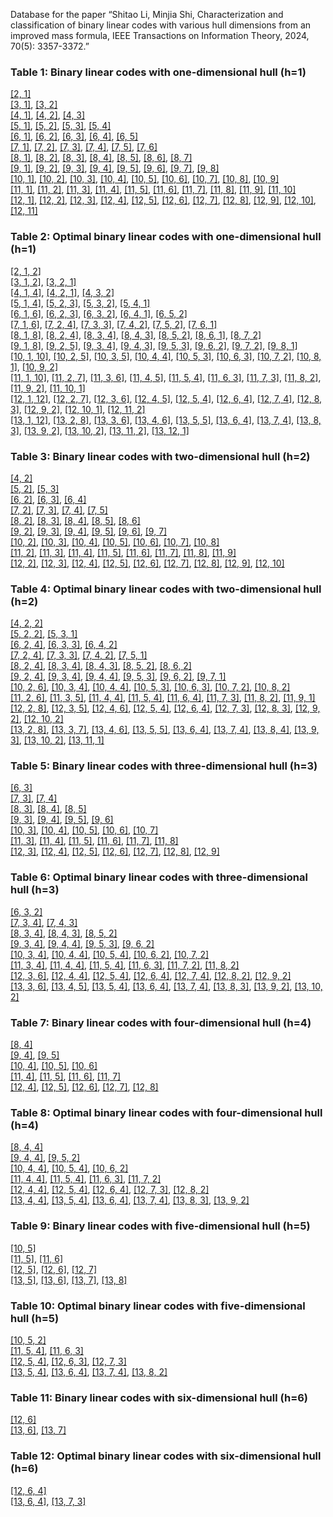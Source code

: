 Database for the paper “Shitao Li, Minjia Shi, Characterization and classification of binary linear codes with various hull dimensions from an improved
mass formula, IEEE Transactions on Information Theory, 2024, 70(5): 3357-3372.”

### Table 1: Binary linear codes with one-dimensional hull (h=1)

[[2, 1]](https://AHU-coding.github.io/files/1-[2,1].txt)  
[[3, 1]](https://AHU-coding.github.io/files/1-[3,1].txt), [[3, 2]](https://AHU-coding.github.io/files/1-[3,2].txt)  
[[4, 1]](https://AHU-coding.github.io/files/1-[4,1].txt), [[4, 2]](https://AHU-coding.github.io/files/1-[4,2].txt), [[4, 3]](https://AHU-coding.github.io/files/1-[4,3].txt)  
[[5, 1]](https://AHU-coding.github.io/files/1-[5,1].txt), [[5, 2]](https://AHU-coding.github.io/files/1-[5,2].txt), [[5, 3]](https://AHU-coding.github.io/files/1-[5,3].txt), [[5, 4]](https://AHU-coding.github.io/files/1-[5,4].txt)  
[[6, 1]](https://AHU-coding.github.io/files/1-[6,1].txt), [[6, 2]](https://AHU-coding.github.io/files/1-[6,2].txt), [[6, 3]](https://AHU-coding.github.io/files/1-[6,3].txt), [[6, 4]](https://AHU-coding.github.io/files/1-[6,4].txt), [[6, 5]](https://AHU-coding.github.io/files/1-[6,5].txt)  
[[7, 1]](https://AHU-coding.github.io/files/1-[7,1].txt), [[7, 2]](https://AHU-coding.github.io/files/1-[7,2].txt), [[7, 3]](https://AHU-coding.github.io/files/1-[7,3].txt), [[7, 4]](https://AHU-coding.github.io/files/1-[7,4].txt), [[7, 5]](https://AHU-coding.github.io/files/1-[7,5].txt), [[7, 6]](https://AHU-coding.github.io/files/1-[7,6].txt)  
[[8, 1]](https://AHU-coding.github.io/files/1-[8,1].txt), [[8, 2]](https://AHU-coding.github.io/files/1-[8,2].txt), [[8, 3]](https://AHU-coding.github.io/files/1-[8,3].txt), [[8, 4]](https://AHU-coding.github.io/files/1-[8,4].txt), [[8, 5]](https://AHU-coding.github.io/files/1-[8,5].txt), [[8, 6]](https://AHU-coding.github.io/files/1-[8,6].txt), [[8, 7]](https://AHU-coding.github.io/files/1-[8,7].txt)  
[[9, 1]](https://AHU-coding.github.io/files/1-[9,1].txt), [[9, 2]](https://AHU-coding.github.io/files/1-[9,2].txt), [[9, 3]](https://AHU-coding.github.io/files/1-[9,3].txt), [[9, 4]](https://AHU-coding.github.io/files/1-[9,4].txt), [[9, 5]](https://AHU-coding.github.io/files/1-[9,5].txt), [[9, 6]](https://AHU-coding.github.io/files/1-[9,6].txt), [[9, 7]](https://AHU-coding.github.io/files/1-[9,7].txt), [[9, 8]](https://AHU-coding.github.io/files/1-[9,8].txt)  
[[10, 1]](https://AHU-coding.github.io/files/1-[10,1].txt), [[10, 2]](https://AHU-coding.github.io/files/1-[10,2].txt), [[10, 3]](https://AHU-coding.github.io/files/1-[10,3].txt), [[10, 4]](https://AHU-coding.github.io/files/1-[10,4].txt), [[10, 5]](https://AHU-coding.github.io/files/1-[10,5].txt), [[10, 6]](https://AHU-coding.github.io/files/1-[10,6].txt), [[10, 7]](https://AHU-coding.github.io/files/1-[10,7].txt), [[10, 8]](https://AHU-coding.github.io/files/1-[10,8].txt), [[10, 9]](https://AHU-coding.github.io/files/1-[10,9].txt)  
[[11, 1]](https://AHU-coding.github.io/files/1-[11,1].txt), [[11, 2]](https://AHU-coding.github.io/files/1-[11,2].txt), [[11, 3]](https://AHU-coding.github.io/files/1-[11,3].txt), [[11, 4]](https://AHU-coding.github.io/files/1-[11,4].txt), [[11, 5]](https://AHU-coding.github.io/files/1-[11,5].txt), [[11, 6]](https://AHU-coding.github.io/files/1-[11,6].txt), [[11, 7]](https://AHU-coding.github.io/files/1-[11,7].txt), [[11, 8]](https://AHU-coding.github.io/files/1-[11,8].txt), [[11, 9]](https://AHU-coding.github.io/files/1-[11,9].txt), [[11, 10]](https://AHU-coding.github.io/files/1-[11,10].txt)  
[[12, 1]](https://AHU-coding.github.io/files/1-[12,1].txt), [[12, 2]](https://AHU-coding.github.io/files/1-[12,2].txt), [[12, 3]](https://AHU-coding.github.io/files/1-[12,3].txt), [[12, 4]](https://AHU-coding.github.io/files/1-[12,4].txt), [[12, 5]](https://AHU-coding.github.io/files/1-[12,5].txt), [[12, 6]](https://AHU-coding.github.io/files/1-[12,6].txt), [[12, 7]](https://AHU-coding.github.io/files/1-[12,7].txt), [[12, 8]](https://AHU-coding.github.io/files/1-[12,8].txt), [[12, 9]](https://AHU-coding.github.io/files/1-[12,9].txt), [[12, 10]](https://AHU-coding.github.io/files/1-[12,10].txt), [[12, 11]](https://AHU-coding.github.io/files/1-[12,11].txt)  

### Table 2: Optimal binary linear codes with one-dimensional hull (h=1)

[[2, 1, 2]](https://AHU-coding.github.io/files/1-[2,1,2].txt)  
[[3, 1, 2]](https://AHU-coding.github.io/files/1-[3,1,2].txt), [[3, 2, 1]](https://AHU-coding.github.io/files/1-[3,2,1].txt)   
[[4, 1, 4]](https://AHU-coding.github.io/files/1-[4,1,4].txt), [[4, 2, 1]](https://AHU-coding.github.io/files/1-[4,2,1].txt), [[4, 3, 2]](https://AHU-coding.github.io/files/1-[4,3,2].txt)  
[[5, 1, 4]](https://AHU-coding.github.io/files/1-[5,1,4].txt), [[5, 2, 3]](https://AHU-coding.github.io/files/1-[5,2,3].txt), [[5, 3, 2]](https://AHU-coding.github.io/files/1-[5,3,2].txt), [[5, 4, 1]](https://AHU-coding.github.io/files/1-[5,4,1].txt)  
[[6, 1, 6]](https://AHU-coding.github.io/files/1-[6,1,6].txt), [[6, 2, 3]](https://AHU-coding.github.io/files/1-[6,2,3].txt), [[6, 3, 2]](https://AHU-coding.github.io/files/1-[6,3,2].txt), [[6, 4, 1]](https://AHU-coding.github.io/files/1-[6,4,1].txt), [[6, 5, 2]](https://AHU-coding.github.io/files/1-[6,5,2].txt)  
[[7, 1, 6]](https://AHU-coding.github.io/files/1-[7,1,6].txt), [[7, 2, 4]](https://AHU-coding.github.io/files/1-[7,2,4].txt), [[7, 3, 3]](https://AHU-coding.github.io/files/1-[7,3,3].txt), [[7, 4, 2]](https://AHU-coding.github.io/files/1-[7,4,2].txt), [[7, 5, 2]](https://AHU-coding.github.io/files/1-[7,5,2].txt), [[7, 6, 1]](https://AHU-coding.github.io/files/1-[7,6,1].txt)  
[[8, 1, 8]](https://AHU-coding.github.io/files/1-[8,1,8].txt), [[8, 2, 4]](https://AHU-coding.github.io/files/1-[8,2,4].txt), [[8, 3, 4]](https://AHU-coding.github.io/files/1-[8,3,4].txt), [[8, 4, 3]](https://AHU-coding.github.io/files/1-[8,4,3].txt), [[8, 5, 2]](https://AHU-coding.github.io/files/1-[8,5,2].txt), [[8, 6, 1]](https://AHU-coding.github.io/files/1-[8,6,1].txt), [[8, 7, 2]](https://AHU-coding.github.io/files/1-[8,7,2].txt)  
[[9, 1, 8]](https://AHU-coding.github.io/files/1-[9,1,8].txt), [[9, 2, 5]](https://AHU-coding.github.io/files/1-[9,2,5].txt), [[9, 3, 4]](https://AHU-coding.github.io/files/1-[9,3,4].txt), [[9, 4, 3]](https://AHU-coding.github.io/files/1-[9,4,3].txt), [[9, 5, 3]](https://AHU-coding.github.io/files/1-[9,5,3].txt), [[9, 6, 2]](https://AHU-coding.github.io/files/1-[9,6,2].txt), [[9, 7, 2]](https://AHU-coding.github.io/files/1-[9,7,2].txt), [[9, 8, 1]](https://AHU-coding.github.io/files/1-[9,8,1].txt)  
[[10, 1, 10]](https://AHU-coding.github.io/files/1-[10,1,10].txt), [[10, 2, 5]](https://AHU-coding.github.io/files/1-[10,2,5].txt), [[10, 3, 5]](https://AHU-coding.github.io/files/1-[10,3,5].txt), [[10, 4, 4]](https://AHU-coding.github.io/files/1-[10,4,4].txt), [[10, 5, 3]](https://AHU-coding.github.io/files/1-[10,5,3].txt), [[10, 6, 3]](https://AHU-coding.github.io/files/1-[10,6,3].txt), [[10, 7, 2]](https://AHU-coding.github.io/files/1-[10,7,2].txt), [[10, 8, 1]](https://AHU-coding.github.io/files/1-[10,8,1].txt), [[10, 9, 2]](https://AHU-coding.github.io/files/1-[10,9,2].txt)  
[[11, 1, 10]](https://AHU-coding.github.io/files/1-[11,1,10].txt), [[11, 2, 7]](https://AHU-coding.github.io/files/1-[11,2,7].txt), [[11, 3, 6]](https://AHU-coding.github.io/files/1-[11,3,6].txt), [[11, 4, 5]](https://AHU-coding.github.io/files/1-[11,4,5].txt), [[11, 5, 4]](https://AHU-coding.github.io/files/1-[11,5,4].txt), [[11, 6, 3]](https://AHU-coding.github.io/files/1-[11,6,3].txt), [[11, 7, 3]](https://AHU-coding.github.io/files/1-[11,7,3].txt), [[11, 8, 2]](https://AHU-coding.github.io/files/1-[11,8,2].txt), [[11, 9, 2]](https://AHU-coding.github.io/files/1-[11,9,2].txt), [[11, 10, 1]](https://AHU-coding.github.io/files/1-[11,10,1].txt)  
[[12, 1, 12]](https://AHU-coding.github.io/files/1-[12,1,12].txt), [[12, 2, 7]](https://AHU-coding.github.io/files/1-[12,2,7].txt), [[12, 3, 6]](https://AHU-coding.github.io/files/1-[12,3,6].txt), [[12, 4, 5]](https://AHU-coding.github.io/files/1-[12,4,5].txt), [[12, 5, 4]](https://AHU-coding.github.io/files/1-[12,5,4].txt), [[12, 6, 4]](https://AHU-coding.github.io/files/1-[12,6,4].txt), [[12, 7, 4]](https://AHU-coding.github.io/files/1-[12,7,4].txt), [[12, 8, 3]](https://AHU-coding.github.io/files/1-[12,8,3].txt), [[12, 9, 2]](https://AHU-coding.github.io/files/1-[12,9,2].txt), [[12, 10, 1]](https://AHU-coding.github.io/files/1-[12,10,1].txt), [[12, 11, 2]](https://AHU-coding.github.io/files/1-[12,11,2].txt)  
[[13, 1, 12]](https://AHU-coding.github.io/files/1-[13,1,12].txt), [[13, 2, 8]](https://AHU-coding.github.io/files/1-[13,2,8].txt), [[13, 3, 6]](https://AHU-coding.github.io/files/1-[13,3,6].txt), [[13, 4, 6]](https://AHU-coding.github.io/files/1-[13,4,6].txt), [[13, 5, 5]](https://AHU-coding.github.io/files/1-[13,5,5].txt), [[13, 6, 4]](https://AHU-coding.github.io/files/1-[13,6,4].txt), [[13, 7, 4]](https://AHU-coding.github.io/files/1-[13,7,4].txt), [[13, 8, 3]](https://AHU-coding.github.io/files/1-[13,8,3].txt), [[13, 9, 2]](https://AHU-coding.github.io/files/1-[13,9,2].txt), [[13, 10, 2]](https://AHU-coding.github.io/files/1-[13,10,2].txt), [[13, 11, 2]](https://AHU-coding.github.io/files/1-[13,11,2].txt), [[13, 12, 1]](https://AHU-coding.github.io/files/1-[13,12,1].txt)  

### Table 3: Binary linear codes with two-dimensional hull (h=2)

[[4, 2]](https://AHU-coding.github.io/files/2-[4,2].txt)  
[[5, 2]](https://AHU-coding.github.io/files/2-[5,2].txt), [[5, 3]](https://AHU-coding.github.io/files/2-[5,3].txt)  
[[6, 2]](https://AHU-coding.github.io/files/2-[6,2].txt), [[6, 3]](https://AHU-coding.github.io/files/2-[6,3].txt), [[6, 4]](https://AHU-coding.github.io/files/2-[6,4].txt)  
[[7, 2]](https://AHU-coding.github.io/files/2-[7,2].txt), [[7, 3]](https://AHU-coding.github.io/files/2-[7,3].txt), [[7, 4]](https://AHU-coding.github.io/files/2-[7,4].txt), [[7, 5]](https://AHU-coding.github.io/files/2-[7,5].txt)  
[[8, 2]](https://AHU-coding.github.io/files/2-[8,2].txt), [[8, 3]](https://AHU-coding.github.io/files/2-[8,3].txt), [[8, 4]](https://AHU-coding.github.io/files/2-[8,4].txt), [[8, 5]](https://AHU-coding.github.io/files/2-[8,5].txt), [[8, 6]](https://AHU-coding.github.io/files/2-[8,6].txt)  
[[9, 2]](https://AHU-coding.github.io/files/2-[9,2].txt), [[9, 3]](https://AHU-coding.github.io/files/2-[9,3].txt), [[9, 4]](https://AHU-coding.github.io/files/2-[9,4].txt), [[9, 5]](https://AHU-coding.github.io/files/2-[9,5].txt), [[9, 6]](https://AHU-coding.github.io/files/2-[9,6].txt), [[9, 7]](https://AHU-coding.github.io/files/2-[9,7].txt)  
[[10, 2]](https://AHU-coding.github.io/files/2-[10,2].txt), [[10, 3]](https://AHU-coding.github.io/files/2-[10,3].txt), [[10, 4]](https://AHU-coding.github.io/files/2-[10,4].txt), [[10, 5]](https://AHU-coding.github.io/files/2-[10,5].txt), [[10, 6]](https://AHU-coding.github.io/files/2-[10,6].txt), [[10, 7]](https://AHU-coding.github.io/files/2-[10,7].txt), [[10, 8]](https://AHU-coding.github.io/files/2-[10,8].txt)  
[[11, 2]](https://AHU-coding.github.io/files/2-[11,2].txt), [[11, 3]](https://AHU-coding.github.io/files/2-[11,3].txt), [[11, 4]](https://AHU-coding.github.io/files/2-[11,4].txt), [[11, 5]](https://AHU-coding.github.io/files/2-[11,5].txt), [[11, 6]](https://AHU-coding.github.io/files/2-[11,6].txt), [[11, 7]](https://AHU-coding.github.io/files/2-[11,7].txt), [[11, 8]](https://AHU-coding.github.io/files/2-[11,8].txt), [[11, 9]](https://AHU-coding.github.io/files/2-[11,9].txt)  
[[12, 2]](https://AHU-coding.github.io/files/2-[12,2].txt), [[12, 3]](https://AHU-coding.github.io/files/2-[12,3].txt), [[12, 4]](https://AHU-coding.github.io/files/2-[12,4].txt), [[12, 5]](https://AHU-coding.github.io/files/2-[12,5].txt), [[12, 6]](https://AHU-coding.github.io/files/2-[12,6].txt), [[12, 7]](https://AHU-coding.github.io/files/2-[12,7].txt), [[12, 8]](https://AHU-coding.github.io/files/2-[12,8].txt), [[12, 9]](https://AHU-coding.github.io/files/2-[12,9].txt), [[12, 10]](https://AHU-coding.github.io/files/2-[12,10].txt)  

### Table 4: Optimal binary linear codes with two-dimensional hull (h=2)

[[4, 2, 2]](https://AHU-coding.github.io/files/2-[4,2,2].txt)  
[[5, 2, 2]](https://AHU-coding.github.io/files/2-[5,2,2].txt), [[5, 3, 1]](https://AHU-coding.github.io/files/2-[5,3,1].txt)  
[[6, 2, 4]](https://AHU-coding.github.io/files/2-[6,2,4].txt), [[6, 3, 3]](https://AHU-coding.github.io/files/2-[6,3,3].txt), [[6, 4, 2]](https://AHU-coding.github.io/files/2-[6,4,2].txt)  
[[7, 2, 4]](https://AHU-coding.github.io/files/2-[7,2,4].txt), [[7, 3, 3]](https://AHU-coding.github.io/files/2-[7,3,3].txt), [[7, 4, 2]](https://AHU-coding.github.io/files/2-[7,4,2].txt), [[7, 5, 1]](https://AHU-coding.github.io/files/2-[7,5,1].txt)  
[[8, 2, 4]](https://AHU-coding.github.io/files/2-[8,2,4].txt), [[8, 3, 4]](https://AHU-coding.github.io/files/2-[8,3,4].txt), [[8, 4, 3]](https://AHU-coding.github.io/files/2-[8,4,3].txt), [[8, 5, 2]](https://AHU-coding.github.io/files/2-[8,5,2].txt), [[8, 6, 2]](https://AHU-coding.github.io/files/2-[8,6,2].txt)    
[[9, 2, 4]](https://AHU-coding.github.io/files/2-[9,2,4].txt), [[9, 3, 4]](https://AHU-coding.github.io/files/2-[9,3,4].txt), [[9, 4, 4]](https://AHU-coding.github.io/files/2-[9,4,4].txt), [[9, 5, 3]](https://AHU-coding.github.io/files/2-[9,5,3].txt), [[9, 6, 2]](https://AHU-coding.github.io/files/2-[9,6,2].txt), [[9, 7, 1]](https://AHU-coding.github.io/files/2-[9,7,1].txt)  
[[10, 2, 6]](https://AHU-coding.github.io/files/2-[10,2,6].txt), [[10, 3, 4]](https://AHU-coding.github.io/files/2-[10,3,4].txt), [[10, 4, 4]](https://AHU-coding.github.io/files/2-[10,4,4].txt), [[10, 5, 3]](https://AHU-coding.github.io/files/2-[10,5,3].txt), [[10, 6, 3]](https://AHU-coding.github.io/files/2-[10,6,3].txt), [[10, 7, 2]](https://AHU-coding.github.io/files/2-[10,7,2].txt), [[10, 8, 2]](https://AHU-coding.github.io/files/2-[10,8,2].txt)  
[[11, 2, 6]](https://AHU-coding.github.io/files/2-[11,2,6].txt), [[11, 3, 5]](https://AHU-coding.github.io/files/2-[11,3,5].txt), [[11, 4, 4]](https://AHU-coding.github.io/files/2-[11,4,4].txt), [[11, 5, 4]](https://AHU-coding.github.io/files/2-[11,5,4].txt), [[11, 6, 4]](https://AHU-coding.github.io/files/2-[11,6,4].txt), [[11, 7, 3]](https://AHU-coding.github.io/files/2-[11,7,3].txt), [[11, 8, 2]](https://AHU-coding.github.io/files/2-[11,8,2].txt), [[11, 9, 1]](https://AHU-coding.github.io/files/2-[11,9,1].txt)  
[[12, 2, 8]](https://AHU-coding.github.io/files/2-[12,2,8].txt), [[12, 3, 5]](https://AHU-coding.github.io/files/2-[12,3,5].txt), [[12, 4, 6]](https://AHU-coding.github.io/files/2-[12,4,6].txt), [[12, 5, 4]](https://AHU-coding.github.io/files/2-[12,5,4].txt), [[12, 6, 4]](https://AHU-coding.github.io/files/2-[12,6,4].txt), [[12, 7, 3]](https://AHU-coding.github.io/files/2-[12,7,3].txt), [[12, 8, 3]](https://AHU-coding.github.io/files/2-[12,8,3].txt), [[12, 9, 2]](https://AHU-coding.github.io/files/2-[12,9,2].txt), [[12, 10, 2]](https://AHU-coding.github.io/files/2-[12,10,2].txt)  
[[13, 2, 8]](https://AHU-coding.github.io/files/2-[13,2,8].txt), [[13, 3, 7]](https://AHU-coding.github.io/files/2-[13,3,7].txt), [[13, 4, 6]](https://AHU-coding.github.io/files/2-[13,4,6].txt), [[13, 5, 5]](https://AHU-coding.github.io/files/2-[13,5,5].txt), [[13, 6, 4]](https://AHU-coding.github.io/files/2-[13,6,4].txt), [[13, 7, 4]](https://AHU-coding.github.io/files/2-[13,7,4].txt), [[13, 8, 4]](https://AHU-coding.github.io/files/2-[13,8,4].txt), [[13, 9, 3]](https://AHU-coding.github.io/files/2-[13,9,3].txt), [[13, 10, 2]](https://AHU-coding.github.io/files/2-[13,10,2].txt), [[13, 11, 1]](https://AHU-coding.github.io/files/2-[13,11,1].txt)  

### Table 5: Binary linear codes with three-dimensional hull (h=3)

[[6, 3]](https://AHU-coding.github.io/files/3-[6,3].txt)  
[[7, 3]](https://AHU-coding.github.io/files/3-[7,3].txt), [[7, 4]](https://AHU-coding.github.io/files/3-[7,4].txt)  
[[8, 3]](https://AHU-coding.github.io/files/3-[8,3].txt), [[8, 4]](https://AHU-coding.github.io/files/3-[8,4].txt), [[8, 5]](https://AHU-coding.github.io/files/3-[8,5].txt)  
[[9, 3]](https://AHU-coding.github.io/files/3-[9,3].txt), [[9, 4]](https://AHU-coding.github.io/files/3-[9,4].txt), [[9, 5]](https://AHU-coding.github.io/files/3-[9,5].txt), [[9, 6]](https://AHU-coding.github.io/files/3-[9,6].txt)  
[[10, 3]](https://AHU-coding.github.io/files/3-[10,3].txt), [[10, 4]](https://AHU-coding.github.io/files/3-[10,4].txt), [[10, 5]](https://AHU-coding.github.io/files/3-[10,5].txt), [[10, 6]](https://AHU-coding.github.io/files/3-[10,6].txt), [[10, 7]](https://AHU-coding.github.io/files/3-[10,7].txt)  
[[11, 3]](https://AHU-coding.github.io/files/3-[11,3].txt), [[11, 4]](https://AHU-coding.github.io/files/3-[11,4].txt), [[11, 5]](https://AHU-coding.github.io/files/3-[11,5].txt), [[11, 6]](https://AHU-coding.github.io/files/3-[11,6].txt), [[11, 7]](https://AHU-coding.github.io/files/3-[11,7].txt), [[11, 8]](https://AHU-coding.github.io/files/3-[11,8].txt)  
[[12, 3]](https://AHU-coding.github.io/files/3-[12,3].txt), [[12, 4]](https://AHU-coding.github.io/files/3-[12,4].txt), [[12, 5]](https://AHU-coding.github.io/files/3-[12,5].txt), [[12, 6]](https://AHU-coding.github.io/files/3-[12,6].txt), [[12, 7]](https://AHU-coding.github.io/files/3-[12,7].txt), [[12, 8]](https://AHU-coding.github.io/files/3-[12,8].txt), [[12, 9]](https://AHU-coding.github.io/files/3-[12,9].txt)  
 

### Table 6: Optimal binary linear codes with three-dimensional hull (h=3)

[[6, 3, 2]](https://AHU-coding.github.io/files/3-[6,3,2].txt)  
[[7, 3, 4]](https://AHU-coding.github.io/files/3-[7,3,4].txt), [[7, 4, 3]](https://AHU-coding.github.io/files/3-[7,4,3].txt)  
[[8, 3, 4]](https://AHU-coding.github.io/files/3-[8,3,4].txt), [[8, 4, 3]](https://AHU-coding.github.io/files/3-[8,4,3].txt), [[8, 5, 2]](https://AHU-coding.github.io/files/3-[8,5,2].txt)    
[[9, 3, 4]](https://AHU-coding.github.io/files/3-[9,3,4].txt), [[9, 4, 4]](https://AHU-coding.github.io/files/3-[9,4,4].txt), [[9, 5, 3]](https://AHU-coding.github.io/files/3-[9,5,3].txt), [[9, 6, 2]](https://AHU-coding.github.io/files/3-[9,6,2].txt)  
[[10, 3, 4]](https://AHU-coding.github.io/files/3-[10,3,4].txt), [[10, 4, 4]](https://AHU-coding.github.io/files/3-[10,4,4].txt), [[10, 5, 4]](https://AHU-coding.github.io/files/3-[10,5,4].txt), [[10, 6, 2]](https://AHU-coding.github.io/files/3-[10,6,2].txt), [[10, 7, 2]](https://AHU-coding.github.io/files/3-[10,7,2].txt)  
[[11, 3, 4]](https://AHU-coding.github.io/files/3-[11,3,4].txt), [[11, 4, 4]](https://AHU-coding.github.io/files/3-[11,4,4].txt), [[11, 5, 4]](https://AHU-coding.github.io/files/3-[11,5,4].txt), [[11, 6, 3]](https://AHU-coding.github.io/files/3-[11,6,3].txt), [[11, 7, 2]](https://AHU-coding.github.io/files/3-[11,7,2].txt), [[11, 8, 2]](https://AHU-coding.github.io/files/3-[11,8,2].txt)  
[[12, 3, 6]](https://AHU-coding.github.io/files/3-[12,3,6].txt), [[12, 4, 4]](https://AHU-coding.github.io/files/3-[12,4,4].txt), [[12, 5, 4]](https://AHU-coding.github.io/files/3-[12,5,4].txt), [[12, 6, 4]](https://AHU-coding.github.io/files/3-[12,6,4].txt), [[12, 7, 4]](https://AHU-coding.github.io/files/3-[12,7,4].txt), [[12, 8, 2]](https://AHU-coding.github.io/files/3-[12,8,2].txt), [[12, 9, 2]](https://AHU-coding.github.io/files/3-[12,9,2].txt)  
[[13, 3, 6]](https://AHU-coding.github.io/files/3-[13,3,6].txt), [[13, 4, 5]](https://AHU-coding.github.io/files/3-[13,4,5].txt), [[13, 5, 4]](https://AHU-coding.github.io/files/3-[13,5,4].txt), [[13, 6, 4]](https://AHU-coding.github.io/files/3-[13,6,4].txt), [[13, 7, 4]](https://AHU-coding.github.io/files/3-[13,7,4].txt), [[13, 8, 3]](https://AHU-coding.github.io/files/3-[13,8,3].txt), [[13, 9, 2]](https://AHU-coding.github.io/files/3-[13,9,2].txt), [[13, 10, 2]](https://AHU-coding.github.io/files/3-[13,10,2].txt)  

### Table 7: Binary linear codes with four-dimensional hull (h=4)

[[8, 4]](https://AHU-coding.github.io/files/4-[8,4].txt)  
[[9, 4]](https://AHU-coding.github.io/files/4-[9,4].txt), [[9, 5]](https://AHU-coding.github.io/files/4-[9,5].txt)  
[[10, 4]](https://AHU-coding.github.io/files/4-[10,4].txt), [[10, 5]](https://AHU-coding.github.io/files/4-[10,5].txt), [[10, 6]](https://AHU-coding.github.io/files/4-[10,6].txt)  
[[11, 4]](https://AHU-coding.github.io/files/4-[11,4].txt), [[11, 5]](https://AHU-coding.github.io/files/4-[11,5].txt), [[11, 6]](https://AHU-coding.github.io/files/4-[11,6].txt), [[11, 7]](https://AHU-coding.github.io/files/4-[11,7].txt)  
[[12, 4]](https://AHU-coding.github.io/files/4-[12,4].txt), [[12, 5]](https://AHU-coding.github.io/files/4-[12,5].txt), [[12, 6]](https://AHU-coding.github.io/files/4-[12,6].txt), [[12, 7]](https://AHU-coding.github.io/files/4-[12,7].txt), [[12, 8]](https://AHU-coding.github.io/files/4-[12,8].txt)  

### Table 8: Optimal binary linear codes with four-dimensional hull (h=4)

[[8, 4, 4]](https://AHU-coding.github.io/files/4-[8,4,4].txt)    
[[9, 4, 4]](https://AHU-coding.github.io/files/4-[9,4,4].txt), [[9, 5, 2]](https://AHU-coding.github.io/files/4-[9,5,2].txt)  
[[10, 4, 4]](https://AHU-coding.github.io/files/4-[10,4,4].txt), [[10, 5, 4]](https://AHU-coding.github.io/files/4-[10,5,4].txt), [[10, 6, 2]](https://AHU-coding.github.io/files/4-[10,6,2].txt)  
[[11, 4, 4]](https://AHU-coding.github.io/files/4-[11,4,4].txt), [[11, 5, 4]](https://AHU-coding.github.io/files/4-[11,5,4].txt), [[11, 6, 3]](https://AHU-coding.github.io/files/4-[11,6,3].txt), [[11, 7, 2]](https://AHU-coding.github.io/files/4-[11,7,2].txt)  
[[12, 4, 4]](https://AHU-coding.github.io/files/4-[12,4,4].txt), [[12, 5, 4]](https://AHU-coding.github.io/files/4-[12,5,4].txt), [[12, 6, 4]](https://AHU-coding.github.io/files/4-[12,6,4].txt), [[12, 7, 3]](https://AHU-coding.github.io/files/4-[12,7,3].txt), [[12, 8, 2]](https://AHU-coding.github.io/files/4-[12,8,2].txt)  
[[13, 4, 4]](https://AHU-coding.github.io/files/4-[13,4,4].txt), [[13, 5, 4]](https://AHU-coding.github.io/files/4-[13,5,4].txt), [[13, 6, 4]](https://AHU-coding.github.io/files/4-[13,6,4].txt), [[13, 7, 4]](https://AHU-coding.github.io/files/4-[13,7,4].txt), [[13, 8, 3]](https://AHU-coding.github.io/files/4-[13,8,3].txt), [[13, 9, 2]](https://AHU-coding.github.io/files/4-[13,9,2].txt)  

### Table 9: Binary linear codes with five-dimensional hull (h=5)

[[10, 5]](https://AHU-coding.github.io/files/5-[10,5].txt)  
[[11, 5]](https://AHU-coding.github.io/files/5-[11,5].txt), [[11, 6]](https://AHU-coding.github.io/files/5-[11,6].txt)  
[[12, 5]](https://AHU-coding.github.io/files/5-[12,5].txt), [[12, 6]](https://AHU-coding.github.io/files/5-[12,6].txt), [[12, 7]](https://AHU-coding.github.io/files/5-[12,7].txt)  
[[13, 5]](https://AHU-coding.github.io/files/5-[13,5].txt), [[13, 6]](https://AHU-coding.github.io/files/5-[13,6].txt), [[13, 7]](https://AHU-coding.github.io/files/5-[13,7].txt), [[13, 8]](https://AHU-coding.github.io/files/5-[13,8].txt)  

### Table 10: Optimal binary linear codes with five-dimensional hull (h=5)

[[10, 5, 2]](https://AHU-coding.github.io/files/5-[10,5,2].txt)  
[[11, 5, 4]](https://AHU-coding.github.io/files/5-[11,5,4].txt), [[11, 6, 3]](https://AHU-coding.github.io/files/5-[11,6,3].txt)  
[[12, 5, 4]](https://AHU-coding.github.io/files/5-[12,5,4].txt), [[12, 6, 3]](https://AHU-coding.github.io/files/5-[12,6,3].txt), [[12, 7, 3]](https://AHU-coding.github.io/files/5-[12,7,3].txt)  
[[13, 5, 4]](https://AHU-coding.github.io/files/5-[13,5,4].txt), [[13, 6, 4]](https://AHU-coding.github.io/files/5-[13,6,4].txt), [[13, 7, 4]](https://AHU-coding.github.io/files/5-[13,7,4].txt), [[13, 8, 2]](https://AHU-coding.github.io/files/5-[13,8,2].txt)  

### Table 11: Binary linear codes with six-dimensional hull (h=6)

[[12, 6]](https://AHU-coding.github.io/files/6-[12,6].txt)  
[[13, 6]](https://AHU-coding.github.io/files/6-[13,6].txt), [[13, 7]](https://AHU-coding.github.io/files/6-[13,7].txt)  

### Table 12: Optimal binary linear codes with six-dimensional hull (h=6)

[[12, 6, 4]](https://AHU-coding.github.io/files/6-[12,6,4].txt)  
[[13, 6, 4]](https://AHU-coding.github.io/files/6-[13,6,4].txt), [[13, 7, 3]](https://AHU-coding.github.io/files/6-[13,7,3].txt)  
